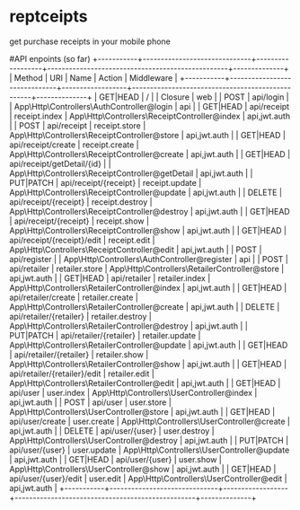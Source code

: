 # reptceipts
get purchase receipts in your mobile phone

#API enpoints (so far)
+-----------+------------------------------+------------------+--------------------------------------------------+--------------+
| Method    | URI                          | Name             | Action                                           | Middleware   |
+-----------+------------------------------+------------------+--------------------------------------------------+--------------+
| GET|HEAD  | /                            |                  | Closure                                          | web          |
| POST      | api/login                    |                  | App\Http\Controllers\AuthController@login        | api          |
| GET|HEAD  | api/receipt                  | receipt.index    | App\Http\Controllers\ReceiptController@index     | api,jwt.auth |
| POST      | api/receipt                  | receipt.store    | App\Http\Controllers\ReceiptController@store     | api,jwt.auth |
| GET|HEAD  | api/receipt/create           | receipt.create   | App\Http\Controllers\ReceiptController@create    | api,jwt.auth |
| GET|HEAD  | api/receipt/getDetail/{id}   |                  | App\Http\Controllers\ReceiptController@getDetail | api,jwt.auth |
| PUT|PATCH | api/receipt/{receipt}        | receipt.update   | App\Http\Controllers\ReceiptController@update    | api,jwt.auth |
| DELETE    | api/receipt/{receipt}        | receipt.destroy  | App\Http\Controllers\ReceiptController@destroy   | api,jwt.auth |
| GET|HEAD  | api/receipt/{receipt}        | receipt.show     | App\Http\Controllers\ReceiptController@show      | api,jwt.auth |
| GET|HEAD  | api/receipt/{receipt}/edit   | receipt.edit     | App\Http\Controllers\ReceiptController@edit      | api,jwt.auth |
| POST      | api/register                 |                  | App\Http\Controllers\AuthController@register     | api          |
| POST      | api/retailer                 | retailer.store   | App\Http\Controllers\RetailerController@store    | api,jwt.auth |
| GET|HEAD  | api/retailer                 | retailer.index   | App\Http\Controllers\RetailerController@index    | api,jwt.auth |
| GET|HEAD  | api/retailer/create          | retailer.create  | App\Http\Controllers\RetailerController@create   | api,jwt.auth |
| DELETE    | api/retailer/{retailer}      | retailer.destroy | App\Http\Controllers\RetailerController@destroy  | api,jwt.auth |
| PUT|PATCH | api/retailer/{retailer}      | retailer.update  | App\Http\Controllers\RetailerController@update   | api,jwt.auth |
| GET|HEAD  | api/retailer/{retailer}      | retailer.show    | App\Http\Controllers\RetailerController@show     | api,jwt.auth |
| GET|HEAD  | api/retailer/{retailer}/edit | retailer.edit    | App\Http\Controllers\RetailerController@edit     | api,jwt.auth |
| GET|HEAD  | api/user                     | user.index       | App\Http\Controllers\UserController@index        | api,jwt.auth |
| POST      | api/user                     | user.store       | App\Http\Controllers\UserController@store        | api,jwt.auth |
| GET|HEAD  | api/user/create              | user.create      | App\Http\Controllers\UserController@create       | api,jwt.auth |
| DELETE    | api/user/{user}              | user.destroy     | App\Http\Controllers\UserController@destroy      | api,jwt.auth |
| PUT|PATCH | api/user/{user}              | user.update      | App\Http\Controllers\UserController@update       | api,jwt.auth |
| GET|HEAD  | api/user/{user}              | user.show        | App\Http\Controllers\UserController@show         | api,jwt.auth |
| GET|HEAD  | api/user/{user}/edit         | user.edit        | App\Http\Controllers\UserController@edit         | api,jwt.auth |
+-----------+------------------------------+------------------+--------------------------------------------------+--------------+
